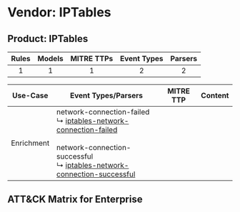 Vendor: IPTables
================
Product: IPTables
-----------------
| Rules | Models | MITRE TTPs | Event Types | Parsers |
|:-----:|:------:|:----------:|:-----------:|:-------:|
|   1   |   1    |     1      |      2      |    2    |

|  Use-Case  | Event Types/Parsers                                                                                                                                                                                                                                                                          | MITRE TTP | Content                                              |
|:----------:| -------------------------------------------------------------------------------------------------------------------------------------------------------------------------------------------------------------------------------------------------------------------------------------------- | --------- | ---------------------------------------------------- |
| Enrichment |  network-connection-failed<br> ↳ [iptables-network-connection-failed](Parsers/parserContent_iptables-network-connection-failed.md)<br><br> network-connection-successful<br> ↳ [iptables-network-connection-successful](Parsers/parserContent_iptables-network-connection-successful.md)<br> |           | [](Rules_Models/r_m_iptables_iptables_Enrichment.md) |

ATT&CK Matrix for Enterprise
----------------------------
